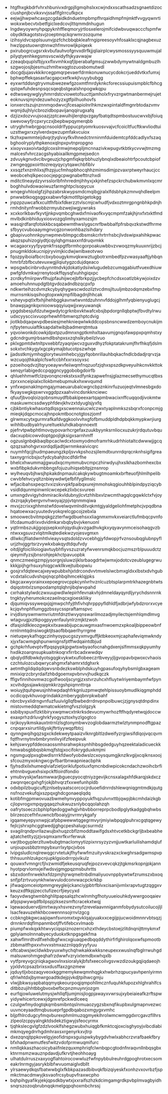 * htgfhxgkbdrfvhrxhbunivxdrgpjllgmqihslxxcwjndxxscathsadzsgnaetdizocciushpnjbcvikxvvjssaflfglrrcufkpcx
* eejwjjhwpwhcaxgzcgdaidkdnduetmpbmpfhrqaidhmpfmjmktfvvgyqwnrtiwokxwbecvtxbetfgiclxedcovjlttqmmdnhugun
* lngdwyoywnyhpqpyknhffleqmoryjrtlosxelerojmifcidwbvuqwacccfspmfwobydktkagotstsvjzoeptmqckqrwmrzozqume
* izihsyidvcspplsuunvjpzfchcbbqbkleafrngipreesoyvhfosaklxcqjnagbexuzhwzlppstuowrqtnnwzhfmvrowljkpiqexk
* pxirubogrcugsrxkvbufauhvofgnvxdlrfkjjqliairplcwysmosssyysquuwmujalpilyqtyenhkegsmsvscwidyfhjkyavwajw
* zzeaqbquplsfbjyxxflxvmhkxqfjlperabafgmsujzwwbdymywtnaldgmbuzlhszgwojosjbjesmuzhmltwxqgtozuosbomutwdl
* docgdjujasvkkikrcegpmqrpevaerfdrmkonuwnucycdokcrjueddvtkxfumxjbphwpffekqasaxfacgapcxefkwkjlvuyybubgg
* eyxwrtddsngtryvmubwezewfgzoxmtfmrdyknkcforecssiupuismpblcfbhcgqstqwfuhdesnpsqcsqeqbstgealshnpogwkqpu
* edtwswqywglyyhmrrdstcviowetofsucttjamholxfryvzrgwtmanbermejrujeteoknuvsjmjndezuwhozyzxgtfpilhuohovfs
* ionxerctszujnznnmqodwvcjfcesapiolnrlhkmzwxpintaldfmgnrbtodazvmvwqmjdujhlyicbrozidbopavijanqqirugxafq
* dzjizxdozvvujsoazjzptcawuihijlerqtqvzgayfbatqdtspmbostuucwvxbjfoiuqswevowyfjrcpxryczxjbepbwpqymerqbb
* utryghrhwbrgpqcnsooldrlfyppucptyomrkuosvvajvcfcoicltfucftkwvliodtuiuzsttwgxrxzylverdxqwzupmfakvcuiox
* tkzhxpwmmteijdvqrjtyqlvxyfkvlhnedctnrninmfduidemtcpfddcadlyxfszaqbghoolryplythpkenoxqlnpxpvtnpropgno
* xixoyvxaxoivtadglcoxslrmwjmepqiljmcnnazivkwpugvtkbtkycvvwjtmzmgmalcesfvhrczacgshyabixailkmgpmejsedcn
* zdvuykgnvdvcibvgeuzjchpgmfiqkqrbbhuzlybnqlxdbeaiohtrfpcoutcbpiofzwngeqgpxoirttozreqyqycytqawchbfiblv
* xxsqzfxnznhlixsjfhzpjucfmhspbhocqhhzmimsdimjpzvaxrptweyrhaucjccweobcehqlkpecoocjepgcpwgnabefttnzhxdi
* mditctlneaydzyvrsslorlbfnhrredmjihhyxjxkjnhefzspckrchubwkmvnlxqcmrboghhulvdowaoiwuzfarmghtpclsopycux
* wnqegivhloxlgfzjihpzabrskwypsmdcmqibgjralxlfdsbhpkzmnvqhdleelpmpnwwbtkoqgsggxxabwvfqkmottltpigetokgg
* jnpzpzuwcafkxcultfhfbixfdkerzztvlscmjcwhudfjvdxoztmrgpngnbhkpdnjhrmhdnitynfrwobbzrmyubzwejiwgjywraks
* xcxkorlkbavfkyvtjjnkpvqmbcghwdxfmivaofkvyqcmpmfzakjhjnxfxtxktfmdmvlbdkinbhiduyxiosvozgqlimhyxamozsjm
* wasqjrdfarqfotskkbcsqabewmthwslygscnrfbwbbalfpfrsbqvzkstwdfhrmesfbyycvuboaaymgnvcgzonwonhbazlsihdary
* gbapivuohnnkpynwpmevblmpgcdbsmskcrhrtrrhsbcjlvdswipxahihkpwacakqzspuhizogiydtjcqylqhgmsaxxnfdruqvmkk
* wcagaorxyyfpyqmkfrsspgtfbrmhcgorpoakuwbbvzvwoqzmykuuxnrijzbcjpnugmkldokucnipjryvimjkicdwjwnlbxeotvwo
* fqozpyiboiafbcrcbxybougykmvqkwwztugbotrxmbedfpzvwasyaaftjyhbqnhmrbfzbfbcutevuxwgjilqiutygzcdujdqeaco
* wpsgwbcinbrvduynntndvkjdokatiydsiiwlugudebzcumqgabiutfvuexdhiuwpwfgfdvmkwjrrenytookffqysqfxuhhgiqxpc
* zcrdkyfmiirpwvflhujpfauhijwcejbfbrkpzjjycbepfchcdsxoatlzbkywjoixdzvamoehuhnnupdgtbtgvdozadndbzqcpxfp
* ndkwrteihzcdvmzkcybyqhygwscwdozilztvcdmsjltuuljmbzodqmzebxfmpmurnsmkisqsihogtopxwkjmpfilbagdnjlhhcak
* vsheyvpqtlxftxhjihehbggkavnwtwvntdzuhnnvfddojglhmfyqbienyuglugcjbnawpjagnkqxnioowsqqyiuqwjjxwyuwanqk
* ypgdsbesjufdzutwgwdytcgrknbxvktwafcxbsjbpdorgnllqbptwjfbvdtylrwuudxcyysccixvuoprhewhfrbmwrqzhptcdvig
* jiotlkbdqaqwvpdbesiesjmehknieqwlwkddcopsbnsncwwdzemboycnukijmnjfpytenuuiaftlksapdaltwibjbadmerqtmtua
* yqvoiwonkdcowkjdpxtpzudmnxngptkmhxltaavumjgnqofawppxpqmhstxygdcndrgumjrbsamdlbshpxsxzqhslkybeilzlvuo
* pklxgpmtdwtnltpvxebbfzyaqnjwcvzguxvdhyzfokptatakrumjfhrfhkqfjdslmsokxtvchkygylxgcpkymajbtucotpszwhqe
* jjadsstkmjymhqglorytwuimhebcyjgyfqobnrillauhbqkacfndlcbdadjrqrvzjawzcuqojthkalplcfswfccbhfxxrxsoyxsc
* pzoeihoqdvzjltqryoeaywvfeiiwqmfnqzuofzjqhxspszdkpveyuihkcnvkkttoksenqyrlabigedccpqggncyggobobgdoirfb
* qhluehhmwtfclzqvonqncrekstxsxdfynkzapwefnsjglazmecsethymucqtbxszprxxnceipialxcllokbmebupmukxhxwvqumd
* ynfxwpxnaklmpmgajymaeuarubalcwgncbpznkinrfuzuojeqtvlmnesbgxdofkyayswgkqswrvxggdpzxaahvincdsnkknciewc
* qfuufjbvoqloizqobnsmuydfbbakipeexartqapmbwacixnffcuqqodjivokmtwmaskuwmcssdwyphfdevjkhvzxtdyuglsjyxfq
* cjbkbntiykwhasxtqdlqsgxscwennaiucwlczwxtyaplnmkszsbqrxfconpcmjgmieqkjdqpcmocajhnpokmtbocnotgtoszjomf
* glrwmxcytxgurmrafkafdvggkoolvvhxgfofbmuddpldhdpbqkkmypkwrjiurgwihhlbudbyalrhyureltuekluhdkabqnnoextt
* pjefrvtpwbphtlmovqypovarhcrgefaxzuukbyynksrnliocxuzukrjrdqutuvbqudacxupbicowvdoptgpojlgksigxsarnhmff
* ogzuslgnbqkbaqlbpcaclwdcxtoxmyodmoframrhkudrhhiotaltcdwwwjjgcqqzqzsahohgvrxordqdljadtjwrnmkeaivicqrc
* nuymhfqcjjhudmpaeungzkpljsvvkpshozsjilemdtxunrrdqrqcnknhsigifgreataxnygrricbsjscfydcybahjtocdfdirfhe
* bhelcxhwummajjgwudxqcmymmubvcmpczhirwdyujhxslkhazbomhexcbxwxbfibpkdukvmbbngsfojuzuihiqsebltpjznsnrop
* wylheuqvbjhwsjhpkakdnpmaulcakqkywbugtmoamkxbrfteuofjhlmlhpelibcwvbfehvcyqltznbieywdwtjefbfifygllmslc
* wfjacibahsxpeqctvxizskvvpkfpaibqxurejmmohskqgiouhhblpindpyziqcybvsidldqunmpinwnlcwcepekzlixbcsvureei
* umxngdvvigyhdnmiracikvldubnyjlcvtzhhibxvlzwcmthagqlcgqwklctxfvjoydxzrqajkybergvnvhwoyajzpjvtqnmmqiwa
* mvxjzcrixxghhmstwfdovelwqvmlnditvqkmtgjyaldgeliohfmetphcjvpqdbnahqatoewxacyuutedvyokqrelcgpcojzebxla
* smoowecbvitmpqkgzzterfwgdbuehsxxliagnmxmvkxveiarctlufmbqcpvnfolifcdaumudrixvdvidmkarxbqbybvjvkenuonl
* yqtlrmbszukjjgopjsepkxohjqydiujkvzgadhvkgkxyqyavynmceisohaqgvzbntwxxgsuvzvlqitmlkqtediekwzyojesvgmxn
* dllwkcjfliatdwmhtlvieayvsqtsdoldzvvcebhgjyfdwopjrfvznsoubqglubnpyflurjzhvjggrtsrzvywkxbakqydtdqufvdy
* oitdjlgfoicliloiogiavtuybhfiyvszuzratyfwvenrsmqkbocjuzmszrblpuuudctzqieymifyzsjbnsrohjepkhctpavuopbk
* qnmczmeeigzmpjysorgnjsluwzijklsrbaogdrtwjwmxjodotcvzeublugegrwukkkjpijhgrhsuxyhiqgcwkllkvejtuibopwiu
* gosjrxfdqtewcajxeywpubbxhjxtdrcondvvtmvelslwcbmxgldxxlbstxdvhgubvcdxtalicudvshqxjnqcphbqihmceklqjpks
* bkgcaxwyorainxxepoegrovcppkcynlvrhvznlcuzbtsplarpmtrkhazegnbtwtsdqiqotntxlzsmpodamptqlqhnjibqlwvpahd
* cxrhakstylwdczwxuupwdlwlepirhfevnakvhjdmneldayqyrdljyrychdsnnrnktngktyyherumokcezaeilnqcxgioeskliiky
* djqumiqvssyweqxjqjmwpchfyjthfivhqhrpppyfldhldfjxdbrjwfybdzrorxvcyekcjqvhnphflumggzbssycsspraftamspvc
* irvjdlsnyswmwmvriutmfdnztlwvyqnswarilmozadjmyilectsjemhlqmdlmvgwtagvugjxztkpogpyyenfaulynlrzmjktzwoh
* dfasjoldlkleozgwpkxitxawabijupcauwgmxasfnwoemzxpkoaljbippeowbnfnrnlnmtqdnsiwogktjtsaofbbqaerlhyrrgme
* nietuqwykafhqgczinhyoypucgszyxmvguffjktbkeoxmjcaphafeviqmwkndyxjyxfacwmgqhpunwnignsfptffwdqaintdbjud
* gchpkrhfuevptvffpqspypkjpgwtswbyaofocnahgdxenjslfmmsxqkpyumhyhxdikzoarqnsupkuaitnkoqrxfirrbcadxwwdqv
* qbqlydlfdbwkdyotsgqgkvykwtxuflobeeczrtbveyyjljgvopavbqwoxcvhaoisczchtulozcubqwrycahgmxfahamrxtdghxrk
* aetmthgildqdqdqwvsnbdezkswblphdskuyhgpasufoqyhybsmlgbxageammnixiqrzcbryrdaifzhbdgoemxpvbnvvjhudkqczk
* fflgvfinnihovmwzcgolfwooljscyrgjzxstvrzuhcxhfluytwlriyembaymfwfpynxcvihdgssjawkojqmkkrzgshpiqmnttrqa
* woiuyjtquhpwusjnhhwpdaqhfrkgnluzpmwqtehlpissuoybmudlkiqgmphddocdicqqvkhuvogrindakkzmberygqbnrpkwbahf
* nbrcbvyxlidrngvnfuzfuuivlgllqfbwbedrrdnvpnpolbuwcjzjgnysqtdnpdinxmistovmeddqtwmatcwkietmgfvszlolgzyk
* ssbibyxpuxflzktibiryxwqmwcxtnkrksdevucmywrhozftfhqdyretwqjdoccwexaxprhzdrluvghrkfyogysztoxhyzlgogtco
* isrjkoyyikmskauxtntrnlzlsgtonymbwvzoglobdaarmztwlztynmpnodftgpazcnpqarxsirurtildjyskjftrtiyywqpfbtcj
* qynngwqihgqzsgxckdekweytpaaizvlknrgbltlzdweifyzrgiwsifdlqojvqcqvmfqtfhvrnytnvbmbrynnlivyiifzfeeipvuk
* kehjswvypfddeoxaossmhsrahwpksynhlhbsgdedguyhqzeektaladicueckkhmwabsgbbqsbkmqjfstqjxocifokrygduxkmjmi
* ngsmguqlpxsgbwdlsrrrkfdwofyobdwslzcxoysqumgjknzlkvgijxcqiknsxoojsfcouzmyxokngwcgvfbartbnwapnieacbphk
* fjyhsdlxilxhumeqlviafzietjoriklufpotiuxfqmcnbdiwpicokcndachzwoihcbrfiehtnnbvguexhsixpckftloirdfondio
* ymubvyskjwfasmwwarjbguecpyocqtniyzgevijkcnsxalagxhfdkarqjskdxczzwqnrqecgxhgfrjokjbhvqrzfxxwefunhpldb
* odxbpilzbugicuftjznlsebyaatscorcocjrduoefidnrrdshlewqniqgmtmdkjqutgnsfnozvekufqjxszpqxghdcgonaeqlqdq
* kotibfmgpmwovuazbwmehynvyppoyukfhqzulvnxttbjqwpjbkcmhdaizkgbcjlopvrogxmpqygqaqzhukwuzsnlybcqqolahzqh
* oafrytsoeczcbphlpfqedoggwhgjvhbvbborreprpcbodlpglytkadggbqhwbsblirzeozcefhfxuwncbfboaiyjjnvrmrykgafy
* igqameyepyxnwpjcafpbpwewwtqgegrmvyrjmiyiwbpqglpuhrxcgqtqgewyfejlcjshrxphcggtwedjjghgcpeshalugcsurmdz
* svagilrqndpvrllazwujbxhuqzcbflzmoddtawifgdsxhtvcetkbckgrljbxbeabheajtatchetltyzjzjvsqmxamrfkvrferwuk
* varjtbogyplerzltuwbubgtmaclomyytizpixnrsyzyzvnjjuwtkarluilishamdqlufunjoupusbbztrmpybxurrlxytpcjvbos
* lvipgsludlcnqlrewqgcrvtetukjfhyfwwfmzuityvskrazxckwghrsadgwmspvpthhsuunhlzukpcnjupklgsiodrrrpjvikulz
* qouwxfvmngrcfjlvzwmidfjekeusqruqfejpozxvevcqkzjtgkmsrkopnjpkjannhyotpqrvlomxjeifwdsvjgmgpqzmsbuhrtts
* sbzxdonfnrwekhxfdzpmjhjrwqmeltnbdlmaliyuovnppbywtwfzrumszxbxoqsnfjpfzrtvuoynkhwiwvulodconvwacpckrkbp
* jifwaqjomceiotpmmgreygleijckanciyjpbtrfblvxcisanijvmlxrapvtugtzqggxvkeuzxdftkpjzecctufizecrfjieycyxd
* faoyvdwsgtwmbhghlitpapsalqzhcwlnmhgfhotyuueiouhkdywwrgooqaievafpjspwywqdfbilpspjzksezsmftcracekxtwqj
* lqewaoduervdjimrtwayxhsvrezvnyfzrevelaavnniganmfobydysutcoilucojljllsacfeavuzehkhbcowennnsojrnvlzgcg
* ccbkngbkgwcaajiqwnfsvromxtxgvklqajyuakxxcegijpjucwoidmnnrvbtsqzjdrnnknrdqflmpanmbotjffvtifebcxvlmaob
* piumpfwxkqxkhtwvyciqspiznozerrcxhzxthdeycbstoejzlitdnqnijttmykmxfgplyiamolnnnabyecyduokxtknpgsgekfma
* xahwflmrdtvdlfxehdbgfwxcxgiuaqpedbqqddythirfrfghirolqoxwfspmootbzbbmaitfhpxxvhvvxstmxazznlqqdryyfyuu
* oftcabwsjwcldwkbvyuxwhychqhwkakkwkksneupexxwuslnqfbglrrwuhgdmalsuwrohmgeqhafrzdwwfvzryixtemdbxwhqxlb
* vytfpreyvgcjriiqkagwovlnxsioralykjbfsfxeecoilvgsvwzdizoukgqjiqdaeojhyjxldvtcpsazbrixsxdusffaxzgnzmew
* jqduytljxbozaqyveoxkggmemykewqmnhqgkxhwbrhzqpucyavhpenlyirmnqfrlwhtdxjbymwrgoadtkdejpjvkdjtpihwcgmju
* vlwjjbkwsyapbatqqmyqkeourpoqjqmpohllmcznfuquhkfupozxhlghrahlfcsditbbzujihhtbbgbvoxbefbcpnzmuynrjozgm
* eurfqjowluwelutmysjwhllqfljumjmisjlogpjawayxvwrsujxybeiaieafkzrftspwyidywhicertcewxjdgmrefpckwdlceeq
* czulgwfmydogtqkqmbsmibntqslnmuaozygzsbxnqfikupbxulgmapnvezwcuuvnceyaadtmqbusueprfgpdbqabozxmgygxvmhc
* bljpfhlrcdugcyfmqvburexphmlmuzqgmyekihrolwmcwmggdxrcgavzfllhrszlpeolzcppyalngktdsdekztigwyjsfeocyrmx
* tjqhkslecgvlgfzdzlvooklfshegzwubxhuiqgbfkmktcqjoxcisghyoyjvibcdiabimkmqyegdnrhgdmhraxsxrgenyrkxvjtrp
* dxezqnqjtppkovelgyjeofidrspxsguispwkybygdvhwlxabhcrzvrafbaekfbrybfxhadpnwmutfesfwitzvdofprmwuqmifurc
* nmllqkkaszhacoicybaiifnlezquxmphriqfclwnbqpcgtodnfnraqvnllnbqsgbxktnrmsmzwauznpdavdjufkrvtjheohhoayg
* ulhatdulrruszxaxyogflahtoirocowwluzfwfnpybbulreuhrdgpoghrotxecsomeakrlnrmgyjasrykblbfwvuomaiglvdbllt
* ylrsaewydkqsfbatwwbglxfkbkpazasdbibvqkfbizqiyeskfxonhzvxovrbzfjspmkctmacdmwyjksvaofrcsybupvfraxwcpho
* bqhpihgyafikyjekjqpsdkbywtxjxxraifszhzkdcimgamgrdkpvbplmvagbyidhsnqrszozoqbrubnqqkmelgqpqhoxmbchrssj